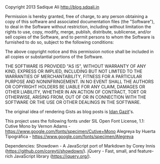 Copyright 2013 Sadique Ali
http://blog.sdqali.in

Permission is hereby granted, free of charge, to any person obtaining
a copy of this software and associated documentation files (the
"Software"), to deal in the Software without restriction, including
without limitation the rights to use, copy, modify, merge, publish,
distribute, sublicense, and/or sell copies of the Software, and to
permit persons to whom the Software is furnished to do so, subject to
the following conditions:

The above copyright notice and this permission notice shall be
included in all copies or substantial portions of the Software.

THE SOFTWARE IS PROVIDED "AS IS", WITHOUT WARRANTY OF ANY KIND,
EXPRESS OR IMPLIED, INCLUDING BUT NOT LIMITED TO THE WARRANTIES OF
MERCHANTABILITY, FITNESS FOR A PARTICULAR PURPOSE AND
NONINFRINGEMENT. IN NO EVENT SHALL THE AUTHORS OR COPYRIGHT HOLDERS BE
LIABLE FOR ANY CLAIM, DAMAGES OR OTHER LIABILITY, WHETHER IN AN ACTION
OF CONTRACT, TORT OR OTHERWISE, ARISING FROM, OUT OF OR IN CONNECTION
WITH THE SOFTWARE OR THE USE OR OTHER DEALINGS IN THE SOFTWARE.


The original idea of rendering Gists as blog posts is [Idan Gazit](http://gazit.me/)'s.

This project uses the following fonts under SIL Open Font License, 1.1:
Cutive Mono by Vernon Adams - https://www.google.com/fonts/specimen/Cutive+Mono
Alegreya by Huerta Tipográfica - https://www.google.com/fonts/specimen/Alegreya

Dependencies:
Showdown - A JavaScript port of Markdown by Corey Innis (https://github.com/coreyti/showdown/).
jQuery - Fast, small, and feature-rich JavaScript library (https://jquery.org/).